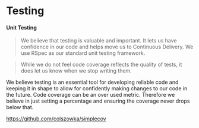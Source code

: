 # Testing

#### Unit Testing

> We believe that testing is valuable and important. It lets us have confidence in our code and helps move us to Continuous Delivery.
> We use RSpec as our standard unit testing framework.

>  While we do not feel code coverage reflects the quality of tests, it does let us know when we stop writing them.

We believe testing is an essential tool for developing reliable code and keeping it in shape to allow for confidently making changes to our code in the future.
Code coverage can be an over used metric.  Therefore we believe in just setting a percentage and ensuring the coverage never drops below that.

https://github.com/colszowka/simplecov
